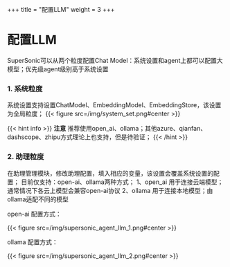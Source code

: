+++
title = "配置LLM"
weight = 3
+++

# 配置LLM

SuperSonic可以从两个粒度配置Chat Model：系统设置和agent上都可以配置大模型；优先级agent级别高于系统设置

### **1. 系统粒度**
系统设置支持设置ChatModel、EmbeddingModel、EmbeddingStore，该设置为全局粒度；
{{< figure src=/img/system_set.png#center >}}

{{< hint info >}}
**注意**
推荐使用open_ai、ollama；其他azure、qianfan、dashscope、zhipu方式理论上也支持，但是待验证；
{{< /hint >}}


### **2. 助理粒度**
在助理管理模块，修改助理配置，填入相应的变量，该设置会覆盖系统设置的配置； 
目前仅支持：open-ai、ollama两种方式；
1、open_ai 用于连接云端模型；通常情况下各云上模型会兼容open-ai协议
2、ollama 用于连接本地模型；由ollama适配不同的模型

open-ai 配置方式：

{{< figure src=/img/supersonic_agent_llm_1.png#center >}}

ollama 配置方式：

{{< figure src=/img/supersonic_agent_llm_2.png#center >}}

